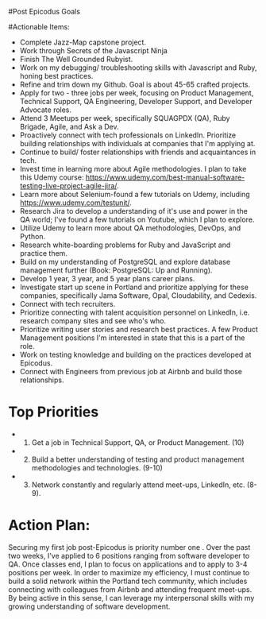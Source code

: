 #Post Epicodus Goals

#Actionable Items:
* Complete Jazz-Map capstone project.
* Work through Secrets of the Javascript Ninja
* Finish The Well Grounded Rubyist.
* Work on my debugging/ troubleshooting skills with Javascript and Ruby, honing best practices.
* Refine and trim down my Github. Goal is about 45-65 crafted projects.
* Apply for two - three jobs per week, focusing on Product Management, Technical Support, QA Engineering, Developer Support, and Developer Advocate roles.
* Attend 3 Meetups per week, specifically SQUAGPDX (QA), Ruby Brigade, Agile, and Ask a Dev.
* Proactively connect with tech professionals on LinkedIn. Prioritize building relationships with individuals at companies that I'm applying at.
* Continue to build/ foster relationships with friends and acquaintances in tech.
* Invest time in learning more about Agile methodologies. I plan to take this Udemy course: https://www.udemy.com/best-manual-software-testing-live-project-agile-jira/.
* Learn more about Selenium-found a few tutorials on Udemy, including https://www.udemy.com/testunit/.
* Research Jira to develop a understanding of it's use and power in the QA world; I've found a few tutorials on Youtube, which I plan to explore.
* Utilize Udemy to learn more about QA methodologies, DevOps, and Python.
* Research white-boarding problems for Ruby and JavaScript and practice them.
* Build on my understanding of PostgreSQL and explore database management further (Book: PostgreSQL: Up and Running).
* Develop 1 year, 3 year, and 5 year plans career plans.
* Investigate start up scene in Portland and prioritize applying for these companies,  specifically Jama Software, Opal, Cloudability, and Cedexis.
* Connect with tech recruiters.
* Prioritize connecting with talent acquisition personnel on LinkedIn, i.e. research company sites and see who's who.
* Prioritize writing user stories and research best practices. A few Product Management positions I'm interested in state that this is a part of the role.
* Work on testing knowledge and building on the practices developed at Epicodus.
* Connect with Engineers from previous job at Airbnb and build those relationships.

# Top Priorities
* 1. Get a job in Technical Support, QA, or Product Management. (10)
* 2. Build a better understanding of testing and product management methodologies and technologies. (9-10)
* 3. Network constantly and regularly attend meet-ups, LinkedIn, etc. (8-9).

# Action Plan:
   Securing my first job post-Epicodus is priority number one . Over the past two weeks, I've applied to 6 positions ranging from software developer to QA. Once classes end, I plan to focus on applications and to apply to 3-4 positions per week. In order to maximize my efficiency, I must continue to build a solid network within the Portland tech community, which includes connecting with colleagues from Airbnb and attending frequent meet-ups. By being active in this sense, I can leverage my interpersonal skills with my growing understanding of software development.
